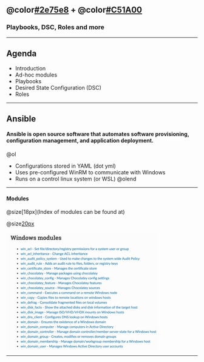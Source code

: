 ## @color[#2e75e8](PowerShell) + @color[#C51A00](Ansible)
### Playbooks, DSC, Roles and more

---

## Agenda

- Introduction
- Ad-hoc modules
- Playbooks
- Desired State Configuration (DSC)
- Roles

---

## Ansible

#### Ansible is open source software that automates software provisioning, configuration management, and application deployment.

@ol[](false)
- Configurations stored in YAML (dot yml)
- Uses pre-configured WinRM to communicate with Windows
- Runs on a control linux system (or WSL)
@olend

---

#### Modules

@size[18px](Index of modules can be found at)

@size[20px]([https://docs.ansible.com/ansible/latest/modules/list_of_windows_modules.html](https://docs.ansible.com/ansible/latest/modules/list_of_windows_modules.html))


![mods](assets/image/mods.jpg)

---